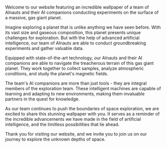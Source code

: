 <!--
Write me content for website with wallpaper "A team of AInauts and their AI companions conducting experiments on the surface of a massive, gas giant planet."
-->

<!--font:Montserrat-->

Welcome to our website featuring an incredible wallpaper of a team of AInauts and their AI companions conducting experiments on the surface of a massive, gas giant planet.

Imagine exploring a planet that is unlike anything we have seen before. With its vast size and gaseous composition, this planet presents unique challenges for exploration. But with the help of advanced artificial intelligence, our team of AInauts are able to conduct groundbreaking experiments and gather valuable data.

Equipped with state-of-the-art technology, our AInauts and their AI companions are able to navigate the treacherous terrain of this gas giant planet. They work together to collect samples, analyze atmospheric conditions, and study the planet's magnetic fields.

The team's AI companions are more than just tools - they are integral members of the exploration team. These intelligent machines are capable of learning and adapting to new environments, making them invaluable partners in the quest for knowledge.

As our team continues to push the boundaries of space exploration, we are excited to share this stunning wallpaper with you. It serves as a reminder of the incredible advancements we have made in the field of artificial intelligence, and the limitless possibilities that lie ahead.

Thank you for visiting our website, and we invite you to join us on our journey to explore the unknown depths of space.
